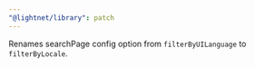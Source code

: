 ```yaml
---
"@lightnet/library": patch
---
```


Renames searchPage config option from `filterByUILanguage` to `filterByLocale`.
